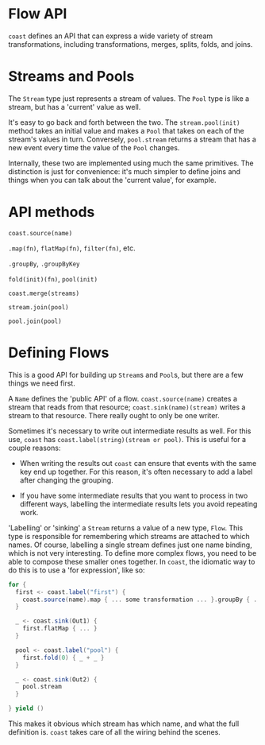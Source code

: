 # Flow API

`coast` defines an API that can express a wide variety of stream
transformations, including transformations, merges, splits, folds, and joins.

# Streams and Pools

The `Stream` type just represents a stream of values. The `Pool` type is like a
stream, but has a 'current' value as well.

It's easy to go back and forth between the two. The `stream.pool(init)` method
takes an initial value and makes a `Pool` that takes on each of the stream's
values in turn. Conversely, `pool.stream` returns a stream that has a new event
every time the value of the `Pool` changes.

Internally, these two are implemented using much the same primitives. The
distinction is just for convenience: it's much simpler to define joins and
things when you can talk about the 'current value', for example.

# API methods

`coast.source(name)`

`.map(fn)`, `flatMap(fn)`, `filter(fn)`, etc.

`.groupBy`, `.groupByKey`

`fold(init)(fn)`, `pool(init)`

`coast.merge(streams)`

`stream.join(pool)`

`pool.join(pool)`

# Defining Flows

This is a good API for building up `Stream`s and `Pool`s, but there are a few
things we need first.

A `Name` defines the 'public API' of a flow. `coast.source(name)` creates a
stream that reads from that resource; `coast.sink(name)(stream)` writes a stream
to that resource. There really ought to only be one writer.

Sometimes it's necessary to write out intermediate results as well. For this
use, `coast` has `coast.label(string)(stream or pool)`. This is useful for a
couple reasons:

- When writing the results out `coast` can ensure that events with the same key
  end up together. For this reason, it's often necessary to add a label after
  changing the grouping.

- If you have some intermediate results that you want to process in two
  different ways, labelling the intermediate results lets you avoid repeating
  work.

'Labelling' or 'sinking' a `Stream` returns a value of a new type, `Flow`. This
type is responsible for remembering which streams are attached to which names.
Of course, labelling a single stream defines just one name binding, which is not
very interesting. To define more complex flows, you need to be able to compose
these smaller ones together. In `coast`, the idiomatic way to do this is to use
a 'for expression', like so:

```scala
for {
  first <- coast.label("first") {
    coast.source(name).map { ... some transformation ... }.groupBy { ... }
  }

  _ <- coast.sink(Out1) {
    first.flatMap { ... }
  }

  pool <- coast.label("pool") {
    first.fold(0) { _ + _ }
  }

  _ <- coast.sink(Out2) { 
    pool.stream
  }

} yield ()
```

This makes it obvious which stream has which name, and what the full definition
is. `coast` takes care of all the wiring behind the scenes.
